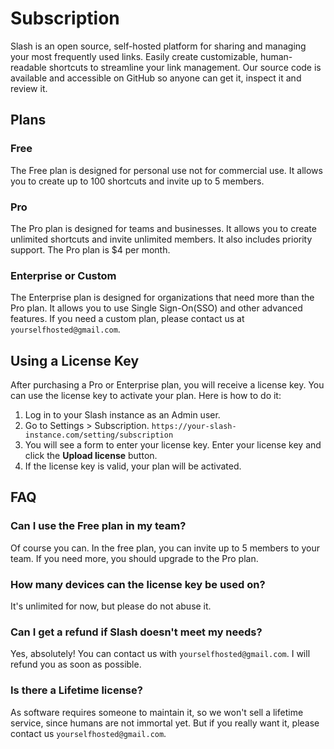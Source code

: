 # Subscription

Slash is an open source, self-hosted platform for sharing and managing your most frequently used links. Easily create customizable, human-readable shortcuts to streamline your link management. Our source code is available and accessible on GitHub so anyone can get it, inspect it and review it.

## Plans

### Free

The Free plan is designed for personal use not for commercial use. It allows you to create up to 100 shortcuts and invite up to 5 members.

### Pro

The Pro plan is designed for teams and businesses. It allows you to create unlimited shortcuts and invite unlimited members. It also includes priority support. The Pro plan is $4 per month.

### Enterprise or Custom

The Enterprise plan is designed for organizations that need more than the Pro plan. It allows you to use Single Sign-On(SSO) and other advanced features. If you need a custom plan, please contact us at `yourselfhosted@gmail.com`.

## Using a License Key

After purchasing a Pro or Enterprise plan, you will receive a license key. You can use the license key to activate your plan. Here is how to do it:

1. Log in to your Slash instance as an Admin user.
2. Go to Settings > Subscription. `https://your-slash-instance.com/setting/subscription`
3. You will see a form to enter your license key. Enter your license key and click the **Upload license** button.
4. If the license key is valid, your plan will be activated.

## FAQ

### Can I use the Free plan in my team?

Of course you can. In the free plan, you can invite up to 5 members to your team. If you need more, you should upgrade to the Pro plan.

### How many devices can the license key be used on?

It's unlimited for now, but please do not abuse it.

### Can I get a refund if Slash doesn't meet my needs?

Yes, absolutely! You can contact us with `yourselfhosted@gmail.com`. I will refund you as soon as possible.

### Is there a Lifetime license?

As software requires someone to maintain it, so we won't sell a lifetime service, since humans are not immortal yet. But if you really want it, please contact us `yourselfhosted@gmail.com`.
